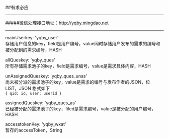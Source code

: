 ##有求必应
***  
#####微信处理接口地址：http://yqby.mingdao.net  
***

mainUserkey: 'yqby_user'  
存储用户信息的key，field是用户编号，value同时存储用户发布的需求的编号和被分配到的需求编号，HASH

allQueskey: 'yqby_ques'  
所有存储需求池子的key，field是需求编号，value是需求具体内容，HASH

unAssignedQueskey: 'yqby_ques_unas'  
尚未被分派的需求池子的key，value是需求的编号与发布作者的JSON，位LIST，JSON 格式如下  
`{
	qid: id,
	user: userid
}`

assignedQueskey: 'yqby_ques_as'  
已经被分配的需求池子的key，filed是需求编号，value是被分配的用户编号，HASH

accesstokenKey: 'yqby_wxat'  
暂存的accessToken，String
